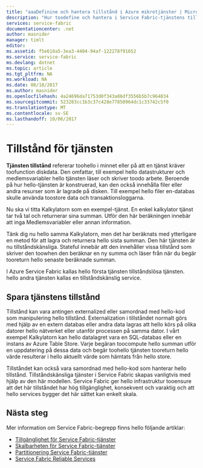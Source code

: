 ```yaml
---
title: "aaaDefinine och hantera tillstånd i Azure mikrotjänster | Microsoft Docs"
description: "Hur toodefine och hantera i Service Fabric-tjänstens tillstånd"
services: service-fabric
documentationcenter: .net
author: masnider
manager: timlt
editor: 
ms.assetid: f5e618a5-3ea3-4404-94af-122278f91652
ms.service: service-fabric
ms.devlang: dotnet
ms.topic: article
ms.tgt_pltfrm: NA
ms.workload: NA
ms.date: 08/18/2017
ms.author: masnider
ms.openlocfilehash: 4a24696da71753d0f343a86df3556b5b7c964834
ms.sourcegitcommit: 523283cc1b3c37c428e77850964dc1c33742c5f0
ms.translationtype: MT
ms.contentlocale: sv-SE
ms.lasthandoff: 10/06/2017
---
```

# <a name="service-state"></a>Tillstånd för tjänsten
**Tjänsten tillstånd** refererar toohello i minnet eller på att en tjänst kräver toofunction diskdata. Den omfattar, till exempel hello datastrukturer och medlemsvariabler hello tjänsten läser och skriver toodo arbete. Beroende på hur hello-tjänsten är konstruerad, kan den också innehålla filer eller andra resurser som är lagrade på disken. Till exempel hello filer en-databas skulle använda toostore data och transaktionsloggarna.

Nu ska vi titta Kalkylatorn som en exempel-tjänst. En enkel kalkylator tjänst tar två tal och returnerar sina summan. Utför den här beräkningen innebär att inga Medlemsvariabler eller annan information.

Tänk dig nu hello samma Kalkylatorn, men det har beräknats med ytterligare en metod för att lagra och returnera hello sista summan. Den här tjänsten är nu tillståndskänsliga. Stateful innebär att den innehåller vissa tillstånd som skriver den toowhen den beräknar en ny summa och läser från när du begär tooreturn hello senaste beräknade summan.

I Azure Service Fabric kallas hello första tjänsten tillståndslösa tjänsten. hello andra tjänsten kallas en tillståndskänslig service.

## <a name="storing-service-state"></a>Spara tjänstens tillstånd
Tillstånd kan vara antingen externalized eller samordnad med hello-kod som manipulering hello tillstånd. Externalization i tillståndet normalt görs med hjälp av en extern databas eller andra data lagras att hello körs på olika datorer hello nätverket eller utanför processen på samma dator. I vårt exempel Kalkylatorn kan hello datalagret vara en SQL-databas eller en instans av Azure Table Store. Varje begäran toocompute hello summan utför en uppdatering på dessa data och begär toohello tjänsten tooreturn hello värde resulterar i hello aktuellt värde som hämtats från hello store. 

Tillståndet kan också vara samordnad med hello-kod som hanterar hello tillstånd. Tillståndskänsliga tjänster i Service Fabric skapas vanligtvis med hjälp av den här modellen. Service Fabric ger hello infrastruktur tooensure att det här tillståndet har hög tillgänglighet, konsekvent och varaktig och att hello services bygger det här sättet kan enkelt skala.

## <a name="next-steps"></a>Nästa steg
Mer information om Service Fabric-begrepp finns hello följande artiklar:

* [Tillgänglighet för Service Fabric-tjänster](service-fabric-availability-services.md)
* [Skalbarheten för Service Fabric-tjänster](service-fabric-concepts-scalability.md)
* [Partitionering Service Fabric-tjänster](service-fabric-concepts-partitioning.md)
* [Service Fabric Reliable Services](service-fabric-reliable-services-introduction.md)
